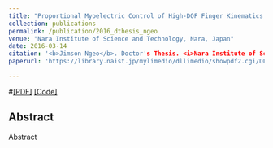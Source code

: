 ```yaml
---
title: "Proportional Myoelectric Control of High-DOF Finger Kinematics Using Synergistic Models"
collection: publications
permalink: /publication/2016_dthesis_ngeo
venue: "Nara Institute of Science and Technology, Nara, Japan"
date: 2016-03-14
citation: '<b>Jimson Ngeo</b>. Doctor's Thesis. <i>Nara Institute of Science and Technology</i>.'
paperurl: 'https://library.naist.jp/mylimedio/dllimedio/showpdf2.cgi/DLPDFR012376_P1-111'

---  
```

#[[PDF]](http://jngeo.github.io/files/dthesis_jngeo.pdf) [[Code]]()

## Abstract
Abstract
